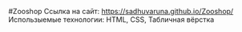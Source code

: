 #Zooshop
Ссылка на сайт:
https://sadhuvaruna.github.io/Zooshop/
<br>
Использыемые технологии:
HTML, CSS, Табличная вёрстка

